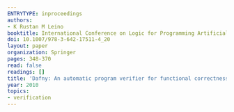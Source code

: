 ```yaml
---
ENTRYTYPE: inproceedings
authors:
- K Rustan M Leino
booktitle: International Conference on Logic for Programming Artificial Intelligence and Reasoning
doi: 10.1007/978-3-642-17511-4_20
layout: paper
organization: Springer
pages: 348-370
read: false
readings: []
title: 'Dafny: An automatic program verifier for functional correctness'
year: 2010
topics:
- verification
---
```

